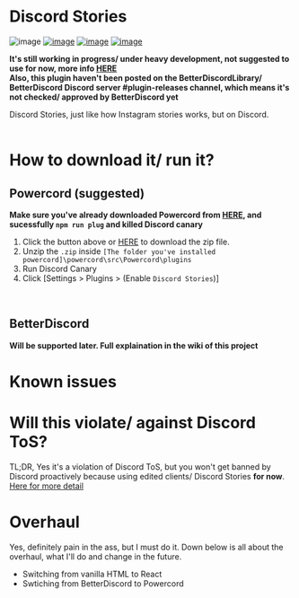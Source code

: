 # Discord Stories

![image](https://img.shields.io/static/v1?style=flat-square&label&message=UNDER_HEAVY_DEVELOPMENT&color=FF0000)
[![image](https://img.shields.io/github/issues/pickaxe828/Discord-Stories?style=flat-square)](https://github.com/pickaxe828/Discord-Stories/issues)
[![image](https://img.shields.io/github/forks/pickaxe828/Discord-Stories?style=flat-square)](https://github.com/pickaxe828/Discord-Stories/network/members)
[![image](https://img.shields.io/github/license/pickaxe828/Discord-Stories?style=flat-square)](https://github.com/pickaxe828/Discord-Stories/blob/main/LICENSE)


**It's still working in progress/ under heavy development, not suggested to use for now, more info [HERE](#known-issues)**
<br/>
**Also, this plugin haven't been posted on the BetterDiscordLibrary/ BetterDiscord Discord server #plugin-releases channel, which means it's not checked/ approved by BetterDiscord yet**
<br/>

Discord Stories, just like how Instagram stories works, but on Discord.
<br/>
<br/>
<!---
## Current progress
Last update to this photo: 20/4/2021
<br/>
<img src="https://raw.githubusercontent.com/pickaxe828/img/e81bc82bf1d8e08907ba4fc60cbcf087ff745bc0/discord-stories-wip-2.PNG" width="30%" height="30%">
-->

# How to download it/ run it?
## Powercord (suggested)
**Make sure you've already downloaded Powercord from [HERE](https://powercord.dev/installation/), and sucessfully `npm run plug` and killed Discord canary**
1. Click the button above or [HERE](https://github.com/pickaxe828/Discord-Stories/archive/refs/heads/main.zip) to download the zip file.<br/>
2. Unzip the `.zip` inside `[The folder you've installed powercord]\powercord\src\Powercord\plugins`<br/>
3. Run Discord Canary
4. Click [Settings > Plugins > (Enable `Discord Stories`)]
<br/>

## BetterDiscord
**Will be supported later. Full explaination in the wiki of this project**

# Known issues

# Will this violate/ against Discord ToS?
TL;DR, Yes it's a violation of Discord ToS, but you won't get banned by Discord proactively because using edited clients/ Discord Stories **for now**.
<br/>
[Here for more detail](https://www.reddit.com/r/discordapp/comments/9mtdxr/why_is_betterdiscord_against_the_tos/e7hap1q)
<br/>

# Overhaul
Yes, definitely pain in the ass, but I must do it. Down below is all about the overhaul, what I'll do and change in the future.
<br/>
- Switching from vanilla HTML to React
- Swtiching from BetterDiscord to Powercord
